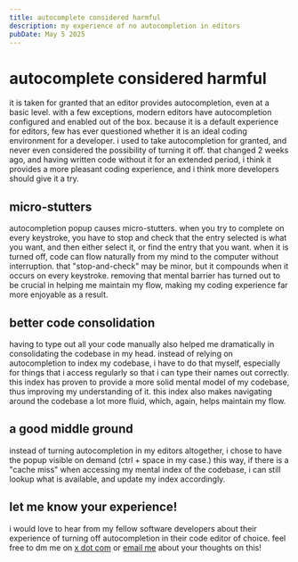 ```yaml
---
title: autocomplete considered harmful
description: my experience of no autocompletion in editors
pubDate: May 5 2025
---
```


# autocomplete considered harmful

it is taken for granted that an editor provides autocompletion, even at a basic level. with a few exceptions, modern editors have autocompletion configured and enabled out of the box. because it is a default experience for editors, few has ever questioned whether it is an ideal coding environment for a developer. i used to take autocompletion for granted, and never even considered the possibility of turning it off. that changed 2 weeks ago, and having written code without it for an extended period, i think it provides a more pleasant coding experience, and i think more developers should give it a try.

## micro-stutters

autocompletion popup causes micro-stutters. when you try to complete on every keystroke, you have to stop and check that the entry selected is what you want, and then either select it, or find the entry that you want. when it is turned off, code can flow naturally from my mind to the computer without interruption. that "stop-and-check" may be minor, but it compounds when it occurs on every keystroke. removing that mental barrier has turned out to be crucial in helping me maintain my flow, making my coding experience far more enjoyable as a result.

## better code consolidation

having to type out all your code manually also helped me dramatically in consolidating the codebase in my head. instead of relying on autocompletion to index my codebase, i have to do that myself, especially for things that i access regularly so that i can type their names out correctly. this index has proven to provide a more solid mental model of my codebase, thus improving my understanding of it. this index also makes navigating around the codebase a lot more fluid, which, again, helps maintain my flow.

## a good middle ground

instead of turning autocompletion in my editors altogether, i chose to have the popup visible on demand (ctrl + space in my case.) this way, if there is a "cache miss" when accessing my mental index of the codebase, i can still lookup what is available, and update my index accordingly.

## let me know your experience!

i would love to hear from my fellow software developers about their experience of turning off autocompletion in their code editor of choice. feel free to dm me on [x dot com](https://x.com/kennethnym) or [email me](mailto:kennethnym@hey.com) about your thoughts on this!